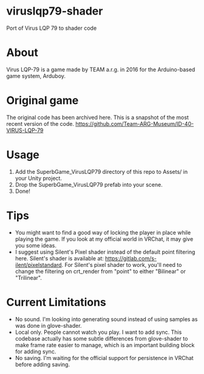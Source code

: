 # viruslqp79-shader
Port of Virus LQP 79 to shader code

# About
Virus LQP-79 is a game made by TEAM a.r.g. in 2016 for the Arduino-based game system, Arduboy.

# Original game
The original code has been archived here. This is a snapshot of the most recent version of the code.
https://github.com/Team-ARG-Museum/ID-40-VIRUS-LQP-79

# Usage
1. Add the SuperbGame_VirusLQP79 directory of this repo to Assets/ in your Unity project.
2. Drop the SuperbGame_VirusLQP79 prefab into your scene.
3. Done!

# Tips
- You might want to find a good way of locking the player in place while playing the game. If you look at my official world in VRChat, it may give you some ideas.
- I suggest using Silent's Pixel shader instead of the default point filtering here. Silent's shader is available at: https://gitlab.com/s-ilent/pixelstandard. For Silent's pixel shader to work, you'll need to change the filtering on crt_render from "point" to either "Bilinear" or "Trilinear".

# Current Limitations
- No sound. I'm looking into generating sound instead of using samples as was done in glove-shader.
- Local only. People cannot watch you play. I want to add sync. This codebase actually has some subtle differences from glove-shader to make frame rate easier to manage, which is an important building block for adding sync.
- No saving. I'm waiting for the official support for persistence in VRChat before adding saving.
